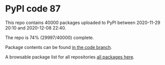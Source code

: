 # PyPI code 87

This repo contains 40000 packages uploaded to PyPI between 
2020-11-29 20:10 and 2020-12-08 22:40.

The repo is 74% (29997/40000) complete.

Package contents can be found [in the code branch](https://github.com/pypi-data/pypi-mirror-87/tree/code/packages).

A browsable package list for all repositories [all packages here](https://pypi-data.github.io/website/repositories/pypi-mirror-87).


